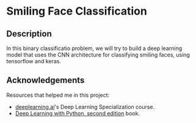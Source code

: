 # Smiling Face Classification

## Description

In this binary classificatio problem, we will try to build a deep learning model that uses the CNN architecture for classifying smiling faces, using tensorflow and keras.

## Acknowledgements

Resources that helped me in this project:

- [deeplearning.ai](https://www.deeplearning.ai/courses/)'s Deep Learning Specialization course.
- [Deep Learning with Python, second edition](https://www.manning.com/books/deep-learning-with-python-second-edition) book.
